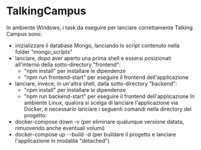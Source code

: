 # TalkingCampus

In ambiente Windows, i task da eseguire per lanciare correttamente Talking Campus sono:
- inizializzare il database Mongo, lanciando lo script contenuto nella folder "mongo_scripts"
- lanciare, dopo aver aperto una prima shell e essersi posizionati all'interno della sotto-directory "frontend":
  -  "npm install" per installare le dipendenze
  -  "npm run frontend-start" per eseguire il frontend dell'applicazione
- lanciare, invece, in un'altra shell, dalla sotto-directory "backend":
  - "npm install" per installare le dipendenze
  - "npm run backend-start" per eseguire il frontend dell'applicazione
In ambiente Linux, qualora si scelga di lanciare l'applicazione via Docker, è necessario lanciare i seguenti comandi nella directory del progetto:
- docker-compose down -v (per eliminare qualunque versione datata, rimuovendo anche eventuali volumi)
- docker-compose up --build -d (per buildare il progetto e lanciare l'applicazione in modalità "detached")
